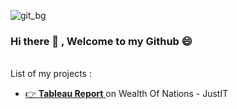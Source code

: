 <!-- <img src="https://i.gifer.com/QWc9.mp4" width=480 height=480></img> -->

![git_bg](https://github.com/Rashedul007/Rashedul007/assets/6073602/84455494-0849-48c2-a181-66650bf22dcd)


<!-- <div style="width:100%;height:0;padding-bottom:56%;position:relative;"><iframe src="https://giphy.com/embed/doXBzUFJRxpaUbuaqz" width="100%" height="100%" style="position:absolute" frameBorder="0" class="giphy-embed" allowFullScreen></iframe></div><p><a href="https://giphy.com/gifs/motion-graphics-animated-gif-mograph-doXBzUFJRxpaUbuaqz">via GIPHY</a></p> -->


### Hi there 👋 , Welcome to my Github 😄

<br>
List of my projects :

<br>

- <a href="https://github.com/Rashedul007/WealthOfNations">👉 <b>Tableau Report</b> </a> on Wealth Of Nations - JustIT




<!--
**Rashedul007/Rashedul007** is a ✨ _special_ ✨ repository because its `README.md` (this file) appears on your GitHub profile.

Here are some ideas to get you started:

- 🔭 I’m currently working on ...
- 🌱 I’m currently learning ...
- 👯 I’m looking to collaborate on ...
- 🤔 I’m looking for help with ...
- 💬 Ask me about ...
- 📫 How to reach me: ...
- 😄 Pronouns: ...
- ⚡ Fun fact: ...
-->
